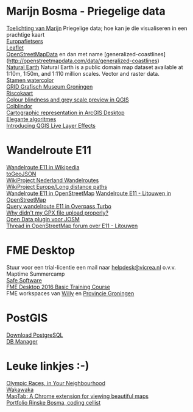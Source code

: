 # Marijn Bosma - Priegelige data
[Toelichting van Marijn](PriegeligeData/README.md)   Priegelige data; hoe kan je die visualiseren in een prachtige kaart   
[Europafietsers](https://www.europafietsers.nl/fietsroutes/routes-op-de-kaart-fietsweb)   
[Leaflet](http://www.leafletjs.com/)   
[OpenStreetMapData](http://openstreetmapdata.com/)   en dan met name [generalized-coastlines] (http://openstreetmapdata.com/data/generalized-coastlines)    
[Natural Earth](http://www.naturalearthdata.com)   Natural Earth is a public domain map dataset available at 1:10m, 1:50m, and 1:110 million scales. Vector and raster data.   
[Stamen watercolor](http://maps.stamen.com/watercolor/#12/37.7706/-122.3782)   
[GRID Grafisch Museum Groningen](http://www.gridgroningen.nl/)   
[Riscokaart](http://www.risicokaart.nl/)   
[Colour blindness and grey scale preview in QGIS](http://nyalldawson.net/2014/05/colour-blindness-and-grayscale-previews-in-qgis-2-4/)   
[Colblindor](http://color-blindness.com)   
[Cartographic representation in ArcGIS Desktop](http://help.arcgis.com/en/arcgisdesktop/10.0/pdf/cartographic-representations-tutorial.pdf)   
[Elegante algoritmes](https://www.ionica.nl/elegante-algoritmes-bij-pauw-witteman/)   
[Introducing QGIS Live Layer Effects](http://nyalldawson.net/2015/04/introducing-qgis-live-layer-effects/)    

# Wandelroute E11
[Wandelroute E11 in Wikipedia](https://nl.wikipedia.org/wiki/Wandelroute_E11)   
[toGeoJSON](https://mapbox.github.io/togeojson/)   
[WikiProject Nederland Wandelroutes](http://wiki.openstreetmap.org/wiki/WikiProject_Nederland_Wandelroutes)   
[WikiProject Europe/Long distance paths](http://wiki.openstreetmap.org/wiki/WikiProject_Europe/Long-distance_paths)   
[Wandelroute E11 in OpenStreetMap](http://hiking.waymarkedtrails.org/en/relation/1175710) 
[Wandelroute E11 - Litouwen in OpenStreetMap](http://hiking.waymarkedtrails.org/en/relation/6519670)     
[Query wandelroute E11 in Overpass Turbo](http://overpass-turbo.eu/s/hW0)   
[Why didn't my GPX file upload properly?](http://wiki.openstreetmap.org/wiki/GPX#Why_didn.27t_my_GPX_file_upload_properly.3F)     
[Open Data plugin voor JOSM](http://wiki.openstreetmap.org/wiki/JOSM/Plugins/OpenData)   
[Thread in OpenStreetMap forum over E11 - Litouwen](http://forum.openstreetmap.org/viewtopic.php?id=55537)

# FME Desktop
Stuur voor een trial-licentie een mail naar helpdesk@vicrea.nl o.v.v. Maptime Summercamp   
[Safe Software](http://www.safe.com)   
[FME Desktop 2016 Basic Training Course](http://www.safe.com/training/recorded/fme-desktop-2016/)   
FME workspaces van [Willy](https://github.com/FrieseWoudloper/FME_workspaces) en [Provincie Groningen](https://github.com/ProvincieGroningen/FME)    

# PostGIS
[Download PostgreSQL](http://www.enterprisedb.com/products-services-training/pgdownload)   
[DB Manager](http://docs.qgis.org/2.0/nl/docs/training_manual/databases/db_manager.html)   

# Leuke linkjes :-)
[Olympic Races, in Your Neighbourhood](http://www.nytimes.com/interactive/2016/08/18/sports/olympics/olympic-races-near-you.html?_r=0)   
[Wakawaka](http://nl.waka-waka.com/)   
[MapTab: A Chrome extension for viewing beautiful maps](https://www.mapbox.com/blog/introducing-maptab/)     
[Portfolio Rinske Bosma, coding cellist](http://www.rinskebosma.com)   
